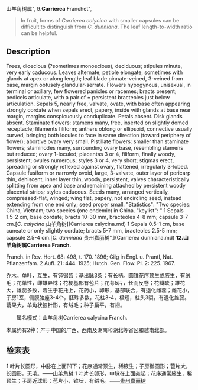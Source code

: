 山羊角树属",
9.**Carrierea** Franchet",

> In fruit, forms of *Carrierea calycina* with smaller capsules can be difficult to distinguish from *C. dunniana*. The leaf length-to-width ratio can be helpful.

## Description
Trees, dioecious (?sometimes monoecious), deciduous; stipules minute, very early caducous. Leaves alternate; petiole elongate, sometimes with glands at apex or along length; leaf blade pinnate-veined, 3-veined from base, margin obtusely glandular-serrate. Flowers hypogynous, unisexual, in terminal or axillary, few flowered panicles or racemes; bracts present; pedicels articulate, with a pair of ± persistent bracteoles just below articulation. Sepals 5, nearly free, valvate, ovate, with base often appearing strongly cordate when sepals erect, papery, inside with glands at base near margin, margins conspicuously conduplicate. Petals absent. Disk glands absent. Staminate flowers: stamens many, free, inserted on slightly domed receptacle; filaments filiform; anthers oblong or ellipsoid, connective usually curved, bringing both locules to face in same direction (toward periphery of flower); abortive ovary very small. Pistillate flowers: smaller than staminate flowers; staminodes many, surrounding ovary base, resembling stamens but reduced; ovary 1-loculed; placentas 3 or 4, filiform, finally woody, persistent; ovules numerous; styles 3 or 4, very short; stigmas erect, spreading or strongly reflexed against ovary, flattened, irregularly 3-lobed. Capsule fusiform or narrowly ovoid, large, 3-valvate, outer layer of pericarp thin, dehiscent, inner layer thin, woody, persistent, valves characteristically splitting from apex and base and remaining attached by persistent woody placental strips; styles caducous. Seeds many, arranged vertically, compressed-flat, winged; wing flat, papery, not encircling seed, instead extending from one end only; seed proper small.
  "Statistics": "Two species: China, Vietnam; two species (one endemic) in China.
  "keylist": "
1 Sepals 1.5-2 cm, base cordate; bracts 10-30 mm, bracteoles 4-8 mm; capsule 3-7 cm.[*C. calycina* 山羊角树](Carrierea calycina.md)
1 Sepals 0.5-1 cm, base cuneate or only slightly cordate; bracts 5-7 mm, bracteoles 2.5-5 mm; capsule 2.5-4 cm.[*C. dunniana* 贵州嘉丽树",](Carrierea dunniana.md)
**12.山羊角树属Carrierea Franch.**

Franch. in Rev. Hort. 68: 498, t. 170. 1896; Gilg in Engl. u. Prantl, Nat. Pflanzenfam. 2 Aufl. 21: 444. 1925; Hutch. Gen. Flow. Pl. 2: 225. 1967.

乔木。单叶，互生，有钝锯齿；基出脉3条；有长柄。圆锥花序顶生或腋生，有绒毛；花单性，雌雄异株；花梗基部有苞片；花萼5片，长而反卷；花瓣缺；雄花大，雄蕊多数，着生于花托上，花药小，卵形，基部联合，有退化雌蕊；雌花小，子房1室，侧膜胎座3-4个，胚珠多数，花柱3-4，极短，柱头3裂，有退化雄蕊。蒴果大，羊角状披针形，有绒毛；种子扁平，有翅。
<p style='text-indent:28px'>属名模式：山羊角树Carrierea calycina Franch.

本属约有2种；产于中国的广西、西南及湖南和湖北等省区和越南北部。

## 检索表

1 叶片长圆形，中脉在上面凹下；花序通常顶生，稀腋生；子房椭圆形；苞片大，长圆形，无毛。——[山羊角树](Carrierea%20calycina.md)
1 叶片长卵形，中脉在上面突起；花序通常腋生，稀顶生；子房近球形；苞片小，锥状，有绒毛。——[贵州嘉丽树](Carrierea%20dunniana.md)
